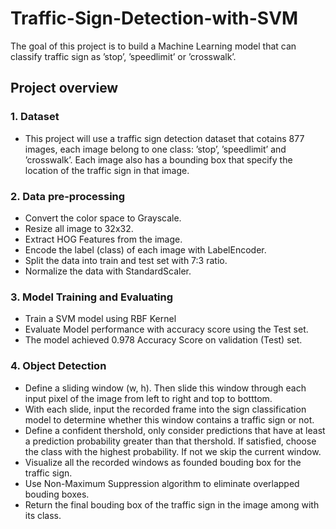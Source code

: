 # Traffic-Sign-Detection-with-SVM
The goal of this project is to build a Machine Learning model that can classify traffic sign as ’stop’, ’speedlimit’ or ’crosswalk’.
## Project overview
### 1. Dataset
- This project will use a traffic sign detection dataset that cotains 877 images, each image belong to one class: ’stop’, ’speedlimit’ and ’crosswalk’. Each image also has a bounding box that specify the location of the traffic sign in that image.
### 2. Data pre-processing
- Convert the color space to Grayscale.
- Resize all image to 32x32.
- Extract HOG Features from the image.
- Encode the label (class) of each image with LabelEncoder.
- Split the data into train and test set with 7:3 ratio.
- Normalize the data with StandardScaler.
### 3. Model Training and Evaluating
- Train a SVM model using RBF Kernel
- Evaluate Model performance with accuracy score using the Test set.
- The model achieved 0.978 Accuracy Score on validation (Test) set.
### 4. Object Detection
- Define a sliding window (w, h). Then slide this window through each input pixel of the image from left to right and top to botttom.
- With each slide, input the recorded frame into the sign classification model to determine whether this window contains a traffic sign or not.
- Define a confident thershold, only consider predictions that have at least a prediction probability greater than that thershold. If satisfied, choose the class with the highest probability. If not we skip the current window.
- Visualize all the recorded windows as founded bouding box for the traffic sign.
- Use Non-Maximum Suppression algorithm to eliminate overlapped bouding boxes.
- Return the final bouding box of the traffic sign in the image among with its class.
